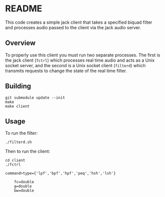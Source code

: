 # README

This code creates a simple jack client that takes a specified biquad
filter and processes audio passed to the client via the jack audio
server.

## Overview

To properly use this client you must run two separate processes.  The
first is the jack client (`fctrl`) which processes real time audio and
acts as a Unix socket server, and the second is a Unix socket client
(`filterd`) which transmits requests to change the state of the real
time filter.

## Building

```
git submodule update --init
make
make client
```

## Usage

To run the filter:

```
./filterd.sh
```

Then to run the client:

```
cd client
./fctrl
```

```
command>type={'lpf','bpf','hpf','peq','hsh','lsh'}

	fc=double
	g=double
	bw=double
```
